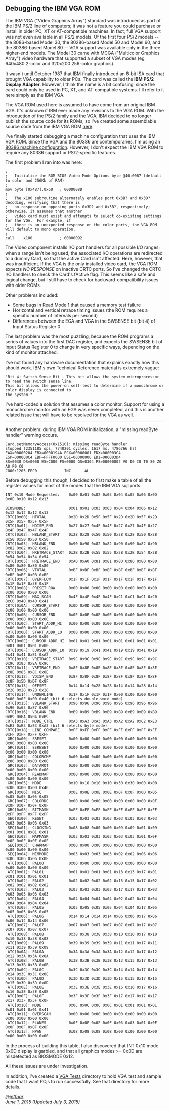 Debugging the IBM VGA ROM
---

The IBM VGA ("Video Graphics Array") standard was introduced as part of the IBM PS/2 line of computers;
it was not a feature you could purchase or install in older PC, XT or AT-compatible machines.  In fact, full VGA
support was not even available in all PS/2 models.  Of the first four PS/2 models -- the 8086-based Model 30, the
80286-based Model 50 and Model 60, and the 80386-based Model 80 -- VGA support was available only in the three
higher-end models.  The Model 30 came with MCGA ("Multicolor Graphics Array") video hardware that supported a subset
of VGA modes (eg, 640x480 2-color and 320x200 256-color graphics).

It wasn't until October 1987 that IBM finally introduced an 8-bit ISA card that brought VGA capability to older PCs.
The card was called the **IBM PS/2 Display Adapter**.  However, I think the name is a bit confusing, since the card
could only be used in PC, XT, and AT-compatible systems.  I'll refer to it here simply as the IBM VGA.  

The VGA ROM used here is assumed to have come from an original IBM VGA.  It's unknown if IBM ever made any
revisions to the VGA ROM.  With the introduction of the PS/2 family and the VGA, IBM decided to no longer publish
the source code for its ROMs, so I've created some assemblable source code from the IBM VGA ROM
[here](/devices/pc/video/ibm/vga/ibm-vga.nasm).

I've finally started debugging a machine configuration that uses the IBM VGA ROM.  Since the VGA and the 80386 are
contemporaries, I'm using an [80386 machine configuration](/devices/pc/machine/compaq/deskpro386/vga/2048kb/machine.xml).
However, I don't expect the IBM VGA ROM to require any 80386 support or PS/2-specific features.  

The first problem I ran into was here:

	;
	;   Initialize the ROM BIOS Video Mode Options byte @40:0087 (default to color and 256Kb of RAM)
	;
	mov	byte [0x487],0x60	; 0000008D
	;
	;   The x100 subroutine alternately enables port 0x3B? and 0x3D? decoding, verifying that there is
	;   no response on opposing ports 0x3D? and 0x3B?, respectively; otherwise, it assumes that another
	;   video card must exist and attempts to select co-existing settings for the VGA.  For example, if
	;   there is an unexpected response on the color ports, the VGA ROM will default to mono operation.
	;
	call	x100			; 00000092

The Video component installs I/O port handlers for all possible I/O ranges; when a range isn't being used, the
associated I/O operations are redirected to a dummy Card, so that the active Card isn't affected.  Here,
however, that was insufficient.  If the VGA is the only installed video card, the VGA ROM expects *NO RESPONSE*
on inactive CRTC ports.  So I've changed the CRTC I/O handlers to check the Card's fActive flag.  This seems
like a safe and logical change, but I still have to check for backward-compatibility issues with older ROMs.

Other problems included:

 * Some bugs in Read Mode 1 that caused a memory test failure
 * Horizontal and vertical retrace timing issues (the ROM requires a specific number of intervals per second)
 * Differences between the EGA and VGA in the SWSENSE bit (bit 4) of Input Status Register 0 

The last problem was the most puzzling, because the ROM programs a series of values into the first DAC register,
and expects the SWSENSE bit of Input Status Register 0 to change in very specific ways, depending on the kind
of monitor attached.

I've not found any hardware documentation that explains exactly how this should work.  IBM's own Technical Reference
material is extremely vague:

	"Bit 4: Switch Sense Bit - This bit allows the system microprocessor to read the switch sense line.
	This bit allows the power-on self-test to determine if a monochrome or color display is connected to
	the system."

I've hard-coded a solution that assumes a color monitor.  Support for using a monochrome monitor with an EGA was
never completed, and this is another related issue that will have to be resolved for the VGA as well.

---

Another problem: during IBM VGA ROM initialization, a "missing readByte handler" warning occurs.

	Card.setMemoryAccess(0x1510): missing readByte handler
	stopped (2351185 ops, 7740201 cycles, 1617 ms, 4786766 hz)
	EAX=00000204 EBX=0000194A ECX=00000001 EDX=000003C4 
	ESP=000000C4 EBP=FFFF0000 ESI=00000000 EDI=000003D4 
	SS=0030 DS=0000 ES=C000 FS=0000 GS=0304 PS=00000002 V0 D0 I0 T0 S0 Z0 A0 P0 C0 
	C000:1205 FEC0            INC      AL

Before debugging this though, I decided to first make a table of all the register values for most of the modes that
the IBM VGA supports:

    INT 0x10 Mode Requested:   	0x00 0x01 0x02 0x03 0x04 0x05 0x06 0x0D 0x0E 0x10 0x12 0x13
    
	BIOSMODE:                   0x01 0x01 0x03 0x03 0x04 0x04 0x06 0x12 0x12 0x12 0x12 0x13
	CRTC[0x00]: HTOTAL     		0x2D 0x2D 0x5F 0x5F 0x2D 0x2D 0x5F 0x2D 0x5F 0x5F 0x5F 0x5F
	CRTC[0x01]: HDISP_END      	0x27 0x27 0x4F 0x4F 0x27 0x27 0x4F 0x27 0x4F 0x4F 0x4F 0x4F
	CRTC[0x02]: HBLANK_START   	0x28 0x28 0x50 0x50 0x28 0x28 0x50 0x28 0x50 0x50 0x50 0x50
	CRTC[0x03]: HBLANK_END     	0x90 0x90 0x82 0x82 0x90 0x90 0x82 0x90 0x82 0x82 0x82 0x82
	CRTC[0x04]: HRETRACE_START 	0x2B 0x2B 0x55 0x55 0x2B 0x2B 0x54 0x2B 0x54 0x54 0x54 0x54
	CRTC[0x05]: HRETRACE_END   	0xA0 0xA0 0x81 0x81 0x80 0x80 0x80 0x80 0x80 0x80 0x80 0x80
	CRTC[0x06]: VTOTAL         	0xBF 0xBF 0xBF 0xBF 0xBF 0xBF 0xBF 0xBF 0xBF 0xBF 0x0B 0xBF
	CRTC[0x07]: OVERFLOW        0x1F 0x1F 0x1F 0x1F 0x1F 0x1F 0x1F 0x1F 0x1F 0x1F 0x3E 0x1F
	CRTC[0x08]: PRESET_ROW      0x00 0x00 0x00 0x00 0x00 0x00 0x00 0x00 0x00 0x00 0x00 0x00
	CRTC[0x09]: MAX_SCAN        0x4F 0x4F 0x4F 0x4F 0xC1 0xC1 0xC1 0xC0 0xC0 0x40 0x40 0x41
	CRTC[0x0A]: CURSOR_START    0x0D 0x0D 0x0D 0x0D 0x00 0x00 0x00 0x00 0x00 0x00 0x00 0x00
	CRTC[0x0B]: CURSOR_END      0x0E 0x0E 0x0E 0x0E 0x00 0x00 0x00 0x00 0x00 0x00 0x00 0x00
	CRTC[0x0C]: START_ADDR_HI   0x00 0x00 0x00 0x00 0x00 0x00 0x00 0x00 0x00 0x00 0x00 0x00
	CRTC[0x0D]: START_ADDR_LO   0x00 0x00 0x00 0x00 0x00 0x00 0x00 0x00 0x00 0x00 0x00 0x00
	CRTC[0x0E]: CURSOR_ADDR_HI  0x01 0x01 0x01 0x01 0x01 0x01 0x01 0x01 0x01 0x01 0x01 0x00
	CRTC[0x0F]: CURSOR_ADDR_LO  0x19 0x19 0x41 0x41 0x19 0x19 0x41 0x19 0x41 0x41 0xE1 0xA2
	CRTC[0x10]: VRETRACE_START 	0x9C 0x9C 0x9C 0x9C 0x9C 0x9C 0x9C 0x9C 0x9C 0x83 0xEA 0x9C
	CRTC[0x11]: VRETRACE_END   	0x8E 0x8E 0x8E 0x8E 0x8E 0x8E 0x8E 0x8E 0x8E 0x85 0x8C 0x8E
	CRTC[0x12]: VDISP_END      	0x8F 0x8F 0x8F 0x8F 0x8F 0x8F 0x8F 0x8F 0x8F 0x5D 0xDF 0x8F
	CRTC[0x13]: OFFSET          0x14 0x14 0x28 0x28 0x14 0x14 0x28 0x14 0x28 0x28 0x28 0x28
	CRTC[0x14]: UNDERLINE       0x1F 0x1F 0x1F 0x1F 0x00 0x00 0x00 0x00 0x00 0x0F 0x00 0x40 (bit 6 selects double-word mode)
	CRTC[0x15]: VBLANK_START   	0x96 0x96 0x96 0x96 0x96 0x96 0x96 0x96 0x96 0x63 0xE7 0x96
	CRTC[0x16]: VBLANK_END     	0xB9 0xB9 0xB9 0xB9 0xB9 0xB9 0xB9 0xB9 0xB9 0xBA 0x04 0xB9
	CRTC[0x17]: MODE_CTRL       0xA3 0xA3 0xA3 0xA3 0xA2 0xA2 0xC2 0xE3 0xE3 0xE3 0xE3 0xA3 (bit 6 selects byte mode)
	CRTC[0x18]: LINE_COMPARE    0xFF 0xFF 0xFF 0xFF 0xFF 0xFF 0xFF 0xFF 0xFF 0xFF 0xFF 0xFF
	 GRC[0x00]: SRESET          0x00 0x00 0x00 0x00 0x00 0x00 0x00 0x00 0x00 0x00 0x00 0x00
	 GRC[0x01]: ESRESET         0x00 0x00 0x00 0x00 0x00 0x00 0x00 0x00 0x00 0x00 0x00 0x00
	 GRC[0x02]: COLORCMP        0x00 0x00 0x00 0x00 0x00 0x00 0x00 0x00 0x00 0x00 0x00 0x00
	 GRC[0x03]: DATAROT         0x00 0x00 0x00 0x00 0x00 0x00 0x00 0x00 0x00 0x00 0x00 0x00
	 GRC[0x04]: READMAP         0x00 0x00 0x00 0x00 0x00 0x00 0x00 0x00 0x00 0x00 0x00 0x00
	 GRC[0x05]: MODE            0x10 0x10 0x10 0x10 0x30 0x30 0x00 0x00 0x00 0x00 0x00 0x40
	 GRC[0x06]: MISC            0x0E 0x0E 0x0E 0x0E 0x0F 0x0F 0x0D 0x05 0x05 0x05 0x05 0x05
	 GRC[0x07]: COLORDC         0x00 0x00 0x00 0x00 0x00 0x00 0x00 0x0F 0x0F 0x0F 0x0F 0x0F
	 GRC[0x08]: BITMASK         0xFF 0xFF 0xFF 0xFF 0xFF 0xFF 0xFF 0xFF 0xFF 0xFF 0xFF 0xFF
	 SEQ[0x00]: RESET           0x03 0x03 0x03 0x03 0x03 0x03 0x03 0x03 0x03 0x03 0x03 0x03
	 SEQ[0x01]: CLOCKING        0x08 0x08 0x00 0x00 0x09 0x09 0x01 0x09 0x01 0x01 0x01 0x01
	 SEQ[0x02]: MAPMASK         0x03 0x03 0x03 0x03 0x03 0x03 0x01 0x0F 0x0F 0x0F 0x0F 0x0F
	 SEQ[0x03]: CHARMAP         0x00 0x00 0x00 0x00 0x00 0x00 0x00 0x00 0x00 0x00 0x00 0x00
	 SEQ[0x04]: MEMMODE         0x03 0x03 0x03 0x03 0x02 0x02 0x06 0x06 0x06 0x06 0x06 0x0E
	 ATC[0x00]: PAL00           0x00 0x00 0x00 0x00 0x00 0x00 0x00 0x00 0x00 0x00 0x00 0x00
	 ATC[0x01]: PAL01           0x01 0x01 0x01 0x01 0x13 0x13 0x17 0x01 0x01 0x01 0x01 0x01
	 ATC[0x02]: PAL02           0x02 0x02 0x02 0x02 0x15 0x15 0x17 0x02 0x02 0x02 0x02 0x02
	 ATC[0x03]: PAL03           0x03 0x03 0x03 0x03 0x17 0x17 0x17 0x03 0x03 0x03 0x03 0x03
	 ATC[0x04]: PAL04           0x04 0x04 0x04 0x04 0x02 0x02 0x17 0x04 0x04 0x04 0x04 0x04
	 ATC[0x05]: PAL05           0x05 0x05 0x05 0x05 0x04 0x04 0x17 0x05 0x05 0x05 0x05 0x05
	 ATC[0x06]: PAL06           0x14 0x14 0x14 0x14 0x06 0x06 0x17 0x06 0x06 0x14 0x14 0x06
	 ATC[0x07]: PAL07           0x07 0x07 0x07 0x07 0x07 0x07 0x17 0x07 0x07 0x07 0x07 0x07
	 ATC[0x08]: PAL08           0x38 0x38 0x38 0x38 0x10 0x10 0x17 0x10 0x10 0x38 0x38 0x08
	 ATC[0x09]: PAL09           0x39 0x39 0x39 0x39 0x11 0x11 0x17 0x11 0x11 0x39 0x39 0x09
	 ATC[0x0A]: PAL0A           0x3A 0x3A 0x3A 0x3A 0x12 0x12 0x17 0x12 0x12 0x3A 0x3A 0x0A
	 ATC[0x0B]: PAL0B           0x3B 0x3B 0x3B 0x3B 0x13 0x13 0x17 0x13 0x13 0x3B 0x3B 0x0B
	 ATC[0x0C]: PAL0C           0x3C 0x3C 0x3C 0x3C 0x14 0x14 0x17 0x14 0x14 0x3C 0x3C 0x0C
	 ATC[0x0D]: PAL0D           0x3D 0x3D 0x3D 0x3D 0x15 0x15 0x17 0x15 0x15 0x3D 0x3D 0x0D
	 ATC[0x0E]: PAL0E           0x3E 0x3E 0x3E 0x3E 0x16 0x16 0x17 0x16 0x16 0x3E 0x3E 0x0E
	 ATC[0x0F]: PAL0F           0x3F 0x3F 0x3F 0x3F 0x17 0x17 0x17 0x17 0x17 0x3F 0x3F 0x0F
	 ATC[0x10]: MODE            0x0C 0x0C 0x0C 0x0C 0x01 0x01 0x01 0x01 0x01 0x01 0x01 0x41
	 ATC[0x11]: OVERSCAN        0x00 0x00 0x00 0x00 0x00 0x00 0x00 0x00 0x00 0x00 0x00 0x00
	 ATC[0x12]: PLANES          0x0F 0x0F 0x0F 0x0F 0x03 0x03 0x01 0x0F 0x0F 0x0F 0x0F 0x0F
	 ATC[0x13]: HPAN         	0x08 0x08 0x08 0x08 0x00 0x00 0x00 0x00 0x00 0x00 0x00 0x00

In the process of building this table, I also discovered that INT 0x10 mode 0x0D display is garbled, and that all
graphics modes &gt;= 0x0D are misdetected as BIOSMODE 0x12.

All these issues are under investigation.

In addition, I've created a [VGA Tests](/tests/pc/vga/) directory to hold VGA test and sample code that I want PCjs
to run successfully.  See that directory for more details.

*[@jeffpar](http://twitter.com/jeffpar)*  
*June 1, 2015 (Updated July 3, 2015)*
